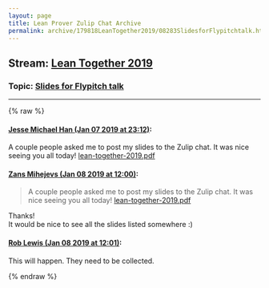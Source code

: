 ```yaml
---
layout: page
title: Lean Prover Zulip Chat Archive 
permalink: archive/179818LeanTogether2019/08283SlidesforFlypitchtalk.html
---
```


## Stream: [Lean Together 2019](index.html)
### Topic: [Slides for Flypitch talk](08283SlidesforFlypitchtalk.html)

---


{% raw %}
#### [ Jesse Michael Han (Jan 07 2019 at 23:12)](https://leanprover.zulipchat.com/#narrow/stream/179818-Lean%20Together%202019/topic/Slides%20for%20Flypitch%20talk/near/154605847):
<p>A couple people asked me to post my slides to the Zulip chat. It was nice seeing you all today! <a href="/user_uploads/3121/unUMGa3U-jn8fN9hXOKSOoHa/lean-together-2019.pdf" target="_blank" title="lean-together-2019.pdf">lean-together-2019.pdf</a></p>

#### [ Zans Mihejevs (Jan 08 2019 at 12:00)](https://leanprover.zulipchat.com/#narrow/stream/179818-Lean%20Together%202019/topic/Slides%20for%20Flypitch%20talk/near/154637170):
<blockquote>
<p>A couple people asked me to post my slides to the Zulip chat. It was nice seeing you all today! <a href="/user_uploads/3121/unUMGa3U-jn8fN9hXOKSOoHa/lean-together-2019.pdf" target="_blank" title="lean-together-2019.pdf">lean-together-2019.pdf</a></p>
</blockquote>
<p>Thanks! <br>
It would be nice to see all the slides listed somewhere :)</p>

#### [ Rob Lewis (Jan 08 2019 at 12:01)](https://leanprover.zulipchat.com/#narrow/stream/179818-Lean%20Together%202019/topic/Slides%20for%20Flypitch%20talk/near/154637211):
<p>This will happen. They need to be collected.</p>


{% endraw %}
